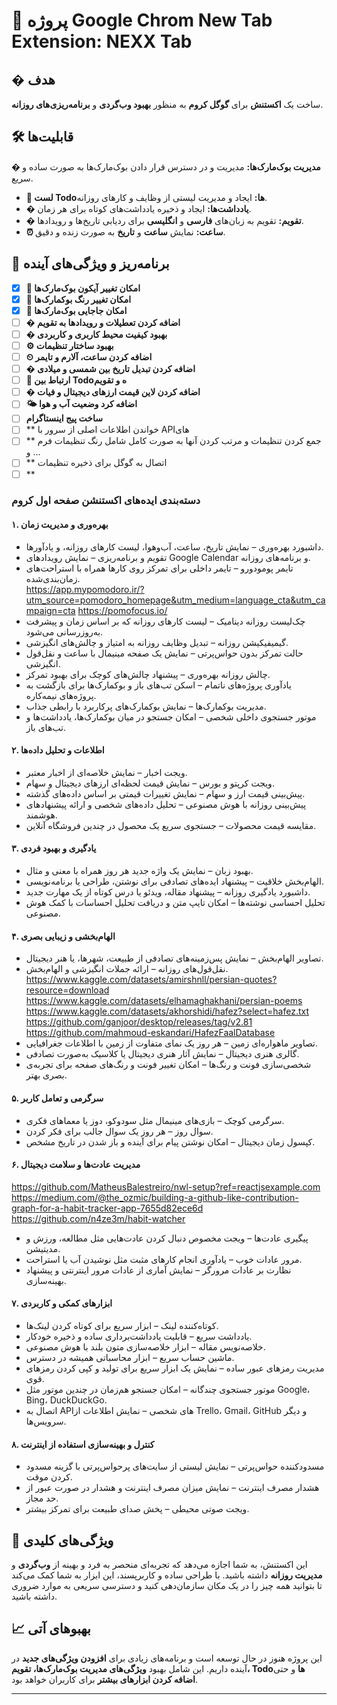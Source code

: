 # 🚀 پروژه Google Chrom New Tab Extension: NEXX Tab

## � هدف
ساخت یک **اکستنش** برای **گوگل کروم** به منظور **بهبود وب‌گردی** و **برنامه‌ریزی‌های روزانه**.

## 🛠 قابلیت‌ها

 **� مدیریت بوک‌مارک‌ها:** مدیریت و در دسترس قرار دادن بوک‌مارک‌ها به صورت ساده و سریع.
- **📝 لست Todo‌ها:** ایجاد و مدیریت لیستی از وظایف و کارهای روزانه.
- **� یادداشت‌ها:** ایجاد و ذخیره یادداشت‌های کوتاه برای هر زمان.
- **� تقویم:** تقویم به زبان‌های **فارسی** و **انگلیسی** برای ردیابی تاریخ‌ها و رویدادها.
- **⏰ ساعت:** نمایش **ساعت** و **تاریخ** به صورت زنده و دقیق.

## 📅 برنامه‌ریز و ویژگی‌های آینده

- [x] **🔄 امکان تغییر آیکون بوک‌مارک‌ها**  
- [x] **🎨 امکان تغییر رنگ بوکمارک‌ها**  
- [x] **🔀 امکان جاجایی بوک‌مارک‌ها**  
- [ ] **� اضافه کردن تعطیلات و رویدادها به تقویم**  
- [ ] **� بهبود کیفیت محیط کاربری و کاربردی**  
- [ ] **⚙️ بهبود ساختار تنظیمات**  
- [ ] **⏲ اضافه کردن ساعت، آلارم و تایمر**  
- [ ] **� اضافه کردن تبدیل تاریخ بین شمسی و میلادی**  
- [ ] **🔗 ارتباط بین Todo‌ه و تقویم**  
- [ ] **� اضافه کردن لاین قیمت ارزهای دیجیتال و فیات**  
- [ ] **🌤 اضافه کرد وضعیت آب و هوا**  
- [ ] **ساخت پیج اینستاگرام**  
- [ ] ** خواندن اطلاعات اصلی از سرور با APIهای
- [ ] ** جمع کردن تنظیمات و مرتب کردن آنها به صورت  کامل شامل رنگ تنظیمات فرم و ...
- [ ] ** اتصال به گوگل برای ذخیره تنظیمات
- [ ] ** 

### دسته‌بندی ایده‌های اکستنشن صفحه اول کروم  

#### **۱. بهره‌وری و مدیریت زمان**  
- داشبورد بهره‌وری – نمایش تاریخ، ساعت، آب‌وهوا، لیست کارهای روزانه، و یادآورها.  
- تقویم و برنامه‌ریزی – نمایش رویدادهای Google Calendar و برنامه‌های روزانه.  
- تایمر پومودورو – تایمر داخلی برای تمرکز روی کارها همراه با استراحت‌های زمان‌بندی‌شده.  
https://app.mypomodoro.ir/?utm_source=pomodoro_homepage&utm_medium=language_cta&utm_campaign=cta
https://pomofocus.io/
- چک‌لیست روزانه دینامیک – لیست کارهای روزانه که بر اساس زمان و پیشرفت به‌روزرسانی می‌شود.  
- گیمیفیکیشن روزانه – تبدیل وظایف روزانه به امتیاز و چالش‌های انگیزشی.  
- حالت تمرکز بدون حواس‌پرتی – نمایش یک صفحه مینیمال با ساعت و نقل‌قول انگیزشی.  
- چالش روزانه بهره‌وری – پیشنهاد چالش‌های کوچک برای بهبود تمرکز.  
- یادآوری پروژه‌های ناتمام – اسکن تب‌های باز و بوکمارک‌ها برای بازگشت به پروژه‌های نیمه‌کاره.  
- مدیریت بوکمارک‌ها – نمایش بوکمارک‌های پرکاربرد با رابطی جذاب.  
- موتور جستجوی داخلی شخصی – امکان جستجو در میان بوکمارک‌ها، یادداشت‌ها و تب‌های باز.  

#### **۲. اطلاعات و تحلیل داده‌ها**  
- ویجت اخبار – نمایش خلاصه‌ای از اخبار معتبر.  
- ویجت کرپتو و بورس – نمایش قیمت لحظه‌ای ارزهای دیجیتال و سهام.  
- پیش‌بینی قیمت ارز و سهام – نمایش تغییرات قیمتی بر اساس داده‌های گذشته.  
- پیش‌بینی روزانه با هوش مصنوعی – تحلیل داده‌های شخصی و ارائه پیشنهادهای هوشمند.  
- مقایسه قیمت محصولات – جستجوی سریع یک محصول در چندین فروشگاه آنلاین.  

#### **۳. یادگیری و بهبود فردی**  
- بهبود زبان – نمایش یک واژه جدید هر روز همراه با معنی و مثال.  
- الهام‌بخش خلاقیت – پیشنهاد ایده‌های تصادفی برای نوشتن، طراحی یا برنامه‌نویسی.  
- داشبورد یادگیری روزانه – پیشنهاد مقاله، ویدئو یا درس کوتاه از یک مهارت جدید.  
- تحلیل احساسی نوشته‌ها – امکان تایپ متن و دریافت تحلیل احساسات با کمک هوش مصنوعی.  

#### **۴. الهام‌بخشی و زیبایی بصری**  
- تصاویر الهام‌بخش – نمایش پس‌زمینه‌های تصادفی از طبیعت، شهرها، یا هنر دیجیتال.  
- نقل‌قول‌های روزانه – ارائه جملات انگیزشی و الهام‌بخش.  
https://www.kaggle.com/datasets/amirshnll/persian-quotes?resource=download
https://www.kaggle.com/datasets/elhamaghakhani/persian-poems
https://www.kaggle.com/datasets/akhorshidi/hafez?select=hafez.txt
https://github.com/ganjoor/desktop/releases/tag/v2.81
https://github.com/mahmoud-eskandari/HafezFaalDatabase
- تصاویر ماهواره‌ای زمین – هر روز یک نمای متفاوت از زمین با اطلاعات جغرافیایی.  
- گالری هنری دیجیتال – نمایش آثار هنری دیجیتال یا کلاسیک به‌صورت تصادفی.  
- شخصی‌سازی فونت و رنگ‌ها – امکان تغییر فونت و رنگ‌های صفحه برای تجربه‌ی بصری بهتر.  

#### **۵. سرگرمی و تعامل کاربر**  
- سرگرمی کوچک – بازی‌های مینیمال مثل سودوکو، دوز یا معماهای فکری.  
- سوال روز – هر روز یک سوال جالب برای فکر کردن.  
- کپسول زمان دیجیتال – امکان نوشتن پیام برای آینده و باز شدن در تاریخ مشخص.  

#### **۶. مدیریت عادت‌ها و سلامت دیجیتال**  
https://github.com/MatheusBalestreiro/nwl-setup?ref=reactjsexample.com
https://medium.com/@the_ozmic/building-a-github-like-contribution-graph-for-a-habit-tracker-app-7655d82ece6d
https://github.com/n4ze3m/habit-watcher
- پیگیری عادت‌ها – ویجت مخصوص دنبال کردن عادت‌هایی مثل مطالعه، ورزش و مدیتیشن.  
- مرور عادات خوب – یادآوری انجام کارهای مثبت مثل نوشیدن آب یا استراحت.  
- نظارت بر عادات مرورگر – نمایش آماری از عادات مرور اینترنتی و پیشنهاد بهینه‌سازی.  

#### **۷. ابزارهای کمکی و کاربردی**  
- کوتاه‌کننده لینک – ابزار سریع برای کوتاه کردن لینک‌ها.  
- یادداشت سریع – قابلیت یادداشت‌برداری ساده و ذخیره خودکار.  
- خلاصه‌نویس مقاله – ابزار خلاصه‌سازی متون بلند با هوش مصنوعی.  
- ماشین حساب سریع – ابزار محاسباتی همیشه در دسترس.  
- مدیریت رمزهای عبور ساده – نمایش یک ابزار سریع برای تولید و کپی کردن رمزهای قوی.  
- موتور جستجوی چندگانه – امکان جستجو هم‌زمان در چندین موتور مثل Google، Bing، DuckDuckGo.  
- اتصال به APIهای شخصی – نمایش اطلاعات از Trello، Gmail، GitHub و دیگر سرویس‌ها.  

#### **۸. کنتر‌ل و بهینه‌سازی استفاده از اینترنت**  
- مسدودکننده حواس‌پرتی – نمایش لیستی از سایت‌های پرحواس‌پرتی با گزینه مسدود کردن موقت.  
- هشدار مصرف اینترنت – نمایش میزان مصرف اینترنت و هشدار در صورت عبور از حد مجاز.  
- ویجت صوتی محیطی – پخش صدای طبیعت برای تمرکز بیشتر.  


## 🌟 ویژگی‌های کلیدی
این اکستنش، به شما اجازه می‌دهد که تجربه‌ای منحصر به فرد و بهینه از **وب‌گردی** و **مدیریت روزانه** داشته باشید. با طراحی ساده و کاربرپسند، این ابزار به شما کمک می‌کند تا بتوانید همه چیز را در یک مکان سازمان‌دهی کنید و دسترسی سریعی به موارد ضروری داشته باشید.

## 📈 بهبو‌های آتی

این پروژه هنوز در حال توسعه است و برنامه‌های زیادی برای **افزودن ویژگی‌های جدید** در آینده داریم. این شامل بهبود **ویژگی‌های مدیریت بوک‌مارک‌ها، تقویم، Todo‌ها** و حتی **اضافه کردن ابزارهای بیشتر** برای کاربران خواهد بود.

---


